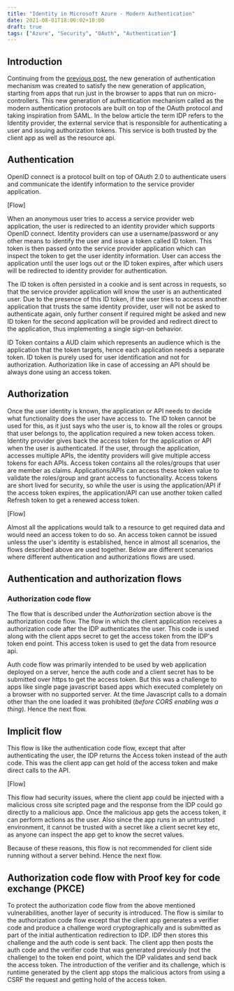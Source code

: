 ```yaml
---
title: "Identity in Microsoft Azure - Modern Authentication"
date: 2021-08-01T18:06:02+10:00
draft: true 
tags: ["Azure", "Security", "OAuth", "Authentication"]
---
```


## Introduction
Continuing from the [previous post](/content/post/securingusingazure-part1.md), the new generation of authentication mechanism was created to satisfy the new generation of application, starting from apps that run just in the browser to apps that run on micro-controllers. This new generation of authentication mechanism called as the modern authentication protocols are built on top of the OAuth protocol and taking inspiration from SAML.
In the below article the term IDP refers to the Identity provider, the external service that is responsible for authenticating a user and issuing authorization tokens. This service is both trusted by the client app as well as the resource api.

## Authentication
OpenID connect is a protocol built on top of OAuth 2.0 to authenticate users and communicate the identify information to the service provider application. 

[Flow]

When an anonymous user tries to access a service provider web application, the user is redirected to an identity provider which supports OpenID connect.  Identity providers can use a username/password or any other means to identify the user and issue a token called ID token. This token is then passed onto the service provider application which can inspect the token to get the user identity information. User can access the application until the user logs out or the ID token expires, after which users will be redirected to identity provider for authentication.

The ID token is often persisted in a cookie and is sent across in requests, so that the service provider application will know the user is an authenticated user. 
Due to the presence of this ID token, if the user tries to access another application that trusts the same identity provider, user will not be asked to authenticate again, only further consent if required might be asked and new ID token for the second application will be provided and redirect direct to the application, thus implementing a single sign-on behavior.

ID Token contains a AUD claim which represents an audience which is the application that the token targets, hence each application needs a separate token. ID token is purely used for user identification and not for authorization. Authorization like in case of accessing an API should be always done using an access token.

## Authorization
Once the user identity is known, the application or API needs to decide what functionality does the user have access to. The ID token cannot be used for this, as it just says who the user is, to know all the roles or groups that user belongs to, the application required a new token access token. Identity provider gives back the access token for the application or API when the user is authenticated. 
If the user, through the application, accesses multiple APIs, the identity providers will give multiple access tokens for each APIs. 
Access token contains all the roles/groups that user are member as claims. Applications/APIs can access these token value to validate the roles/group and grant access to functionality.
Access tokens are short lived for security, so while the user is using the application/API if the access token expires, the application/API can use another token called Refresh token to get a renewed access token. 

[Flow]

 Almost all the applications would talk to a resource to get required data and would need an access token to do so. An access token cannot be issued unless the user's identity is  established, hence in almost all scenarios, the flows described above are used together. Below are different scenarios where different authentication and authorizations flows are used.

## Authentication and authorization flows

### Authorization code flow
The flow that is described under the *Authorization* section above is the authorization code flow. The flow in which the client application receives a authorization code after the IDP authenticates the user. This code is used along with the client apps secret to get the access token from the IDP's token end point. This access token is used to get the data from resource api.

Auth code flow was primarily intended to be used by web application deployed on a server, hence the auth code and a client secret has to be submitted over https to get the access token. But this was a challenge to apps like single page javascript based apps which executed completely on a browser with no supported server. At the time Javascript calls to a domain other than the one loaded it was prohibited (*before CORS enabling was a thing*). Hence the next flow.

## Implicit flow
This flow is like the authentication code flow, except that after authenticating the user, the IDP returns the Access token instead of the auth code. This was the client app can get hold of the access token and make direct calls to the API.

[Flow]

This flow had security issues, where the client app could be injected with a malicious cross site scripted page and the response from the IDP could go directly to a malicious app. Once the malicious app gets the access token, it can perform actions as the user. 
Also since the app runs in an untrusted environment, it cannot be trusted with a secret like a client secret key etc, as anyone can inspect the app get to know the secret values. 

Because of these reasons, this flow is not recommended for client side running without a server behind. Hence the next flow.

## Authorization code flow with Proof key for code exchange (PKCE)
To protect the authorization code flow from the above mentioned vulnerabilities, another layer of security is introduced. The flow is similar to the authorization code flow except that the client app generates a verifier code and produce a challenge word cryptographically and is submitted as part of the initial authentication redirection to IDP.
IDP then stores this challenge and the auth code is sent back. The client app then posts the auth code and the verifier code that was generated previously (not the challenge) to the token end point, which the IDP validates and send back the access token.
The introduction of the verifier and its challenge, which is runtime generated by the client app stops the malicious actors from using a CSRF the request and getting hold of the access token. 
 


